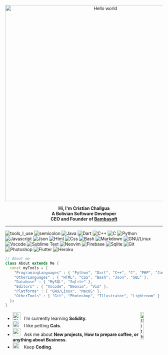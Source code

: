 <div align="center" width="50">

<img src="https://github.com/kawisor/kawisor/blob/main/images/coding.gif?raw=true" href="https://github.com/kawisor" alt="Hello world" width="625"/> <br>
 
  
<p><strong>Hi, I'm Cristian Challgua
<br>A Bolivian Software Developer 
<br>CEO and Founder of <a href='http://bambasoft.com/' target="_blank">Bambasoft</a></strong></p>
</div>

<hr></hr>

![tools_I_use](https://img.shields.io/badge/-%F0%9F%9A%80%20Tools%20I%20use-orange)
![semicolon](https://img.shields.io/badge/-%3A-orange)
![Java](https://img.shields.io/badge/Java-ED8B00?style=flat&logo=java&logoColor=white)
![Dart](https://img.shields.io/badge/Dart-0175C2?style=flat&logo=dart&logoColor=white)
![C++](https://img.shields.io/badge/C%2B%2B-00599C?style=flat&logo=c%2B%2B&logoColor=white)
![C](https://img.shields.io/badge/C-00599C?style=flat&logo=c&logoColor=white)
![Python](https://img.shields.io/badge/Python-FFD43B?style=flat&logo=python&logoColor=darkgreen)
![Javascript](https://img.shields.io/badge/JavaScript-323330?style=flat&logo=javascript&logoColor=F7DF1E)
![Json](https://img.shields.io/badge/json-5E5C5C?style=flat&logo=json&logoColor=white)
![Html](https://img.shields.io/badge/HTML5-E34F26?style=flat&logo=html5&logoColor=white)
![Css](https://img.shields.io/badge/CSS3-1572B6?style=flat&logo=css3&logoColor=white)
![Bash](https://img.shields.io/badge/GNU%20Bash-4EAA25?style=flat&logo=GNU%20Bash&logoColor=white)
![Markdown](https://img.shields.io/badge/Markdown-000000?style=flat&logo=markdown&logoColor=white)
![GNU/Linux](https://img.shields.io/badge/Linux-FCC624?style=flat&logo=linux&logoColor=black)
![Vscode](https://img.shields.io/badge/Visual_Studio_Code-0078D4?style=flat&logo=visual%20studio%20code&logoColor=white)
![Sublime Text](https://img.shields.io/badge/sublime_text-%23575757.svg?&style=flat&logo=sublime-text&logoColor=important)
![Neovim](https://img.shields.io/badge/NeoVim-%2357A143.svg?&style=flat&logo=neovim&logoColor=white)
![Firebase](https://img.shields.io/badge/firebase-ffca28?style=flat&logo=firebase&logoColor=black)
![Sqlite](https://img.shields.io/badge/SQLite-07405E?style=flat&logo=sqlite&logoColor=white)
![Git](https://img.shields.io/badge/GIT-E44C30?style=flat&logo=git&logoColor=white)
![Photoshop](https://img.shields.io/badge/Adobe%20Photoshop-31A8FF?style=flat&logo=Adobe%20Photoshop&logoColor=black)
![Flutter](https://img.shields.io/badge/Flutter-02569B?style=flat&logo=flutter&logoColor=white)
![Heroku](https://img.shields.io/badge/Heroku-430098?style=flat&logo=heroku&logoColor=white)

```dart
// About me
class About extends Me { 
  const myTools = {  
    "ProgramingLanguages" : { "Python", "Dart", "C++", "C", "PHP", "Javascript" },
    "OtherLanguages" : { "HTML", "CSS", "Bash", "Json", "SQL" },
    "Database" : { "MySQL", "Sqlite" },
    "Editors" : { "Vscode", "Neovim", "Vim" },
    "Platforms" : { "GNU/Linux", "MacOS" },
    "OtherTools" : { "Git", "Photoshop", "Illustrator", "Lightroom" }
  };
}
```

-  <img alt="GIF" src="https://github.com/kawisor/kawisor/blob/main/images/dev.gif" width="25" /> &nbsp; I’m currently learning **Solidity**. <img width="15%" align="right" alt="Github Image" src="https://github.com/kawisor/kawisor/blob/main/images/github.gif?raw=true" /><br>
- <img src="https://github.com/kawisor/kawisor/blob/main/images/hyperkitty.gif?raw=true" width="20" />&nbsp;&nbsp;&nbsp; I like petting **Cats**. <br>
- <img src="https://github.com/kawisor/kawisor/blob/main/images/message.gif?raw=true" width="25" />&nbsp;&nbsp; Ask me about **New projects, How to prepare coffee, or anything about Business**. <br>
- <img src="https://github.com/kawisor/kawisor/blob/main/images/music.gif?raw=true" width="20" />&nbsp;&nbsp;&nbsp; Keep **Coding**. <br>

<div align="center" >

</div>

